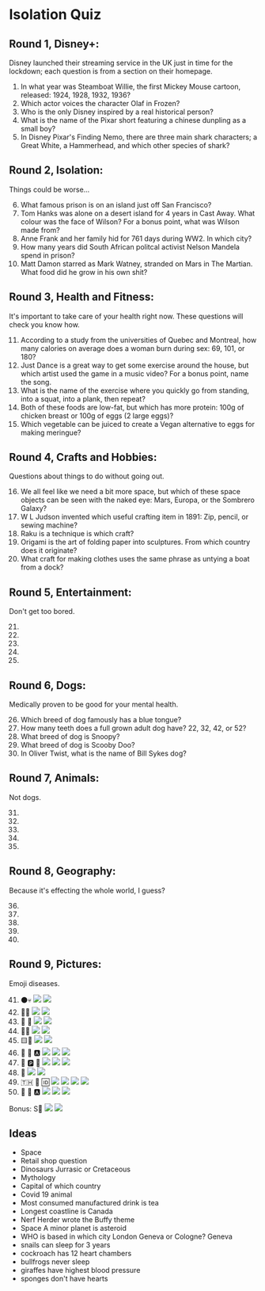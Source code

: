 # Isolation Quiz

## Round 1, Disney+:

Disney launched their streaming service in the UK just in time for the lockdown; each question is from a section on their homepage.

1. In what year was Steamboat Willie, the first Mickey Mouse cartoon, released: 1924, 1928, 1932, 1936?
1. Which actor voices the character Olaf in Frozen?
1. Who is the only Disney inspired by a real historical person?
1. What is the name of the Pixar short featuring a chinese dunpling as a small boy?
1. In Disney Pixar's Finding Nemo, there are three main shark characters; a Great White, a Hammerhead, and which other species of shark?

## Round 2, Isolation:

Things could be worse...

6. What famous prison is on an island just off San Francisco?
1. Tom Hanks was alone on a desert island for 4 years in Cast Away. What colour was the face of Wilson? For a bonus point, what was Wilson made from?
1. Anne Frank and her family hid for 761 days during WW2. In which city?
1. How many years did South African politcal activist Nelson Mandela spend in prison?
1. Matt Damon starred as Mark Watney, stranded on Mars in The Martian. What food did he grow in his own shit?

## Round 3, Health and Fitness:

It's important to take care of your health right now. These questions will check you know how.

11. According to a study from the universities of Quebec and Montreal, how many calories on average does a woman burn during sex: 69, 101, or 180?
1. Just Dance is a great way to get some exercise around the house, but which artist used the game in a music video? For a bonus point, name the song.
1. What is the name of the exercise where you quickly go from standing, into a squat, into a plank, then repeat?
1. Both of these foods are low-fat, but which has more protein: 100g of chicken breast or 100g of eggs (2 large eggs)?
1. Which vegetable can be juiced to create a Vegan alternative to eggs for making meringue?

## Round 4, Crafts and Hobbies:

Questions about things to do without going out.

16. We all feel like we need a bit more space, but which of these space objects can be seen with the naked eye: Mars, Europa, or the Sombrero Galaxy?
1. W L Judson invented which useful crafting item in 1891: Zip, pencil, or sewing machine?
1. Raku is a technique is which craft?
1. Origami is the art of folding paper into sculptures. From which country does it originate?
1. What craft for making clothes uses the same phrase as untying a boat from a dock?

## Round 5, Entertainment:

Don't get too bored.

21.
1.
1.
1.
1.

## Round 6, Dogs:

Medically proven to be good for your mental health.

26. Which breed of dog famously has a blue tongue?
1. How many teeth does a full grown adult dog have? 22, 32, 42, or 52?
1. What breed of dog is Snoopy?
1. What breed of dog is Scooby Doo?
1. In Oliver Twist, what is the name of Bill Sykes dog?

## Round 7, Animals:

Not dogs.

31.
1.
1.
1.
1.

## Round 8, Geography:

Because it's effecting the whole world, I guess?

36.
1.
1.
1.
1.

## Round 9, Pictures:

Emoji diseases.

41. ⚫💀 ![](https://emojipedia-us.s3.dualstack.us-west-1.amazonaws.com/thumbs/240/openmoji/242/black-circle_26ab.png) ![](https://emojipedia-us.s3.dualstack.us-west-1.amazonaws.com/thumbs/240/openmoji/242/skull_1f480.png)
1. 🦶👄 ![](https://emojipedia-us.s3.dualstack.us-west-1.amazonaws.com/thumbs/240/openmoji/242/foot_1f9b6.png) ![](https://emojipedia-us.s3.dualstack.us-west-1.amazonaws.com/thumbs/240/openmoji/242/mouth_1f444.png)
1. 🍵 🐝 ![](https://emojipedia-us.s3.dualstack.us-west-1.amazonaws.com/thumbs/240/openmoji/242/hot-beverage_2615.png) ![](https://emojipedia-us.s3.dualstack.us-west-1.amazonaws.com/thumbs/240/openmoji/242/honeybee_1f41d.png)
1. 🐷🦅 ![](https://emojipedia-us.s3.dualstack.us-west-1.amazonaws.com/thumbs/240/openmoji/242/pig-face_1f437.png) ![](https://emojipedia-us.s3.dualstack.us-west-1.amazonaws.com/thumbs/240/openmoji/242/eagle_1f985.png)
1. 🟨🥵 ![](https://emojipedia-us.s3.dualstack.us-west-1.amazonaws.com/thumbs/240/openmoji/242/large-yellow-square_1f7e8.png) ![](https://emojipedia-us.s3.dualstack.us-west-1.amazonaws.com/thumbs/240/openmoji/242/hot-face_1f975.png)
1. 💊 🎳 🅰️ ![](https://emojipedia-us.s3.dualstack.us-west-1.amazonaws.com/thumbs/240/openmoji/242/pill_1f48a.png) ![](https://emojipedia-us.s3.dualstack.us-west-1.amazonaws.com/thumbs/240/openmoji/242/bowling_1f3b3.png) ![](https://emojipedia-us.s3.dualstack.us-west-1.amazonaws.com/thumbs/240/openmoji/242/a-button-blood-type_1f170.png)
1. 🐓 🅿️ 🐃 ![](https://emojipedia-us.s3.dualstack.us-west-1.amazonaws.com/thumbs/240/openmoji/242/chicken_1f414.png) ![](https://emojipedia-us.s3.dualstack.us-west-1.amazonaws.com/thumbs/240/openmoji/242/p-button_1f17f.png) ![](https://emojipedia-us.s3.dualstack.us-west-1.amazonaws.com/thumbs/240/openmoji/242/ox_1f402.png)
1. 🍺 ![](https://emojipedia-us.s3.dualstack.us-west-1.amazonaws.com/thumbs/240/openmoji/242/beer-mug_1f37a.png) ![](https://emojipedia-us.s3.dualstack.us-west-1.amazonaws.com/thumbs/240/openmoji/242/microbe_1f9a0.png)
1. 🇹🇭 🍜 🆔 ![](https://emojipedia-us.s3.dualstack.us-west-1.amazonaws.com/thumbs/240/openmoji/242/flag-thailand_1f1f9-1f1ed.png) ![](https://emojipedia-us.s3.dualstack.us-west-1.amazonaws.com/thumbs/240/openmoji/242/steaming-bowl_1f35c.png) ![](https://emojipedia-us.s3.dualstack.us-west-1.amazonaws.com/thumbs/240/openmoji/242/id-button_1f194.png) ![](https://emojipedia-us.s3.dualstack.us-west-1.amazonaws.com/thumbs/240/openmoji/242/hot-face_1f975.png)
1. 🦘 🔔 🅰️ ![](https://emojipedia-us.s3.dualstack.us-west-1.amazonaws.com/thumbs/240/openmoji/242/kangaroo_1f998.png) ![](https://emojipedia-us.s3.dualstack.us-west-1.amazonaws.com/thumbs/240/openmoji/242/bell_1f514.png) ![](https://emojipedia-us.s3.dualstack.us-west-1.amazonaws.com/thumbs/240/openmoji/242/a-button-blood-type_1f170.png)

Bonus: S🍑 ![](https://emojipedia-us.s3.dualstack.us-west-1.amazonaws.com/thumbs/240/openmoji/242/flag-south-africa_1f1ff-1f1e6.png) ![](https://emojipedia-us.s3.dualstack.us-west-1.amazonaws.com/thumbs/240/openmoji/242/peach_1f351.png)

## Ideas

* Space
* Retail shop question
* Dinosaurs Jurrasic or Cretaceous
* Mythology
* Capital of which country
* Covid 19 animal
* Most consumed manufactured drink is tea
* Longest coastline is Canada
* Nerf Herder wrote the Buffy theme
* Space A minor planet is asteroid
* WHO is based in which city London Geneva or Cologne? Geneva
* snails can sleep for 3 years
* cockroach has 12 heart chambers
* bullfrogs never sleep
* giraffes have highest blood pressure
* sponges don't have hearts
